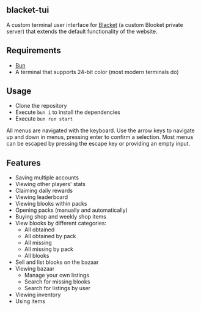 ## blacket-tui
A custom terminal user interface for [Blacket](https://blacket.org) (a custom Blooket private server) that extends the default functionality of the website.

## Requirements
- [Bun](https://bun.sh/)
- A terminal that supports 24-bit color (most modern terminals do)

## Usage
- Clone the repository
- Execute `bun i` to install the dependencies
- Execute `bun run start`

All menus are navigated with the keyboard. Use the arrow keys to navigate up and down in menus, pressing enter to confirm a selection. Most menus can be escaped by pressing the escape key or providing an empty input.

## Features
- Saving multiple accounts
- Viewing other players' stats
- Claiming daily rewards
- Viewing leaderboard
- Viewing blooks within packs
- Opening packs (manually and automatically)
- Buying shop and weekly shop items
- View blooks by different categories:
  - All obtained
  - All obtained by pack
  - All missing
  - All missing by pack
  - All blooks
- Sell and list blooks on the bazaar
- Viewing bazaar
  - Manage your own listings
  - Search for missing blooks
  - Search for listings by user
- Viewing inventory
- Using items